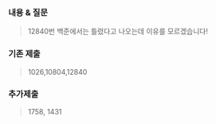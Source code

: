 ### 내용 & 질문

> 12840번 백준에서는 틀렸다고 나오는데 이유를 모르겠습니다!

### 기존 제출

> 1026,10804,12840

### 추가제출

> 1758, 1431
